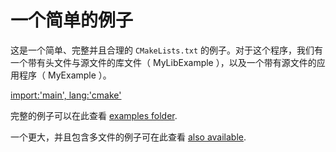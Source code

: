 # 一个简单的例子

这是一个简单、完整并且合理的 `CMakeLists.txt` 的例子。对于这个程序，我们有一个带有头文件与源文件的库文件（ MyLibExample ），以及一个带有源文件的应用程序（ MyExample ）。

[import:'main', lang:'cmake'](../../examples/simple-project/CMakeLists.txt)

完整的例子可以在此查看 [examples folder](https://github.com/Modern-CMake-CN/Modern-CMake-zh_CN/tree/master/examples/simple-project).

一个更大，并且包含多文件的例子可在此查看 [also available](https://github.com/Modern-CMake-CN/Modern-CMake-zh_CN/tree/master/examples/extended-project).
